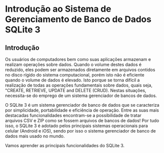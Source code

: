 # Introdução ao Sistema de Gerenciamento de Banco de Dados SQLite 3


## Introdução

Os usuários de computadores bem como suas aplicações armazenam e realizam
operações sobre dados.  Quando o volume destes dados é reduzido, eles podem ser
armazenados diretamente em arquivos contidos no disco rígido do sistema 
computacional, porém isto não é eficiente quando o volume de dados é elevado.
Isto porque se torna difícil a realização de todas as operações fundamentais 
sobre dados, quais seja, "CREATE, RETRIEVE, UPDATE and DELETE (CRUD).  Nestas
situações, necessita-se do emprego de um sistema gerenciador de bancos de dados.

O SQLite 3 é um sistema gerenciador de banco de dados que se caracteriza por
simplicidade, portabilidade e eficiência de operação.  Entre as suas mais
destacadas funcionalidades encontram-se a possibilidade de tratar arquivos CSV e 
ZIP como se fossem arquivos de bancos de dados! Por tudo isso, o SQLite 3
é adotado pelos principais sistemas operacionais para celular (Android e iOS),
sendo por isso o sistema gerenciador de banco de dados mais usado no mundo.

Vamos aprender as principais funcionalidades do SQLite 3.
